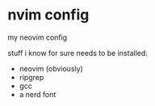 # nvim config

my neovim config

stuff i know for sure needs to be installed:
- neovim (obviously)
- ripgrep
- gcc
- a nerd font

